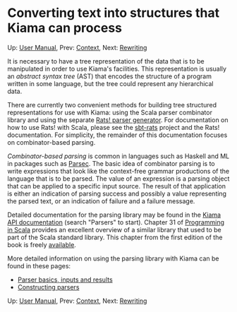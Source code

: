# Converting text into structures that Kiama can process

Up: [User Manual](UserManual.md), Prev: [Context](Context.md), Next: [Rewriting](Rewriting.md)

It is necessary to have a tree representation of the data that is
to be manipulated in order to use Kiama's facilities. This
representation is usually an _abstract syntax tree_ (AST) that
encodes the structure of a program written in some language, but
the tree could represent any hierarchical data.

There are currently two convenient methods for building tree
structured representations for use with Kiama: using the Scala parser
combinator library and using the separate
[Rats! parser generator](http://cs.nyu.edu/rgrimm/xtc/rats.html). For
documentation on how to use Rats! with Scala, please see the
[sbt-rats](https://github.com/inkytonik/sbt-rats) project and the Rats!
documentation. For simplicity, the remainder of this documentation
focuses on combinator-based parsing.

_Combinator-based parsing_ is common in languages such as Haskell and ML
in packages such as
[Parsec](http://book.realworldhaskell.org/read/using-parsec.html). The
basic idea of combinator parsing is to write expressions that look
like the context-free grammar productions of the language that is to be parsed. The
value of an expression is a parsing object that can be
applied to a specific input source. The result of that application is
either an indication of parsing success and possibly a value
representing the parsed text, or an indication of failure and a
failure message.

Detailed documentation for the parsing library may be found in the
[Kiama API documentation](https://www.javadoc.io/doc/org.bitbucket.inkytonik.kiama/kiama_2.12/2.2.0) (search "Parsers" to start).
Chapter 31 of
[Programming in Scala](http://www.artima.com/shop/programming_in_scala)
provides an excellent overview of a similar library that used to be part of the Scala standard library.
This chapter from the first edition of the book is freely [available](http://www.artima.com/pins1ed/combinator-parsing.html).

More detailed information on using the parsing library with Kiama can be
found in these pages:

  * [Parser basics, inputs and results](ParserInput.md)
  * [Constructing parsers](ParserCombs.md)

Up: [User Manual](UserManual.md), Prev: [Context](Context.md), Next: [Rewriting](Rewriting.md)
